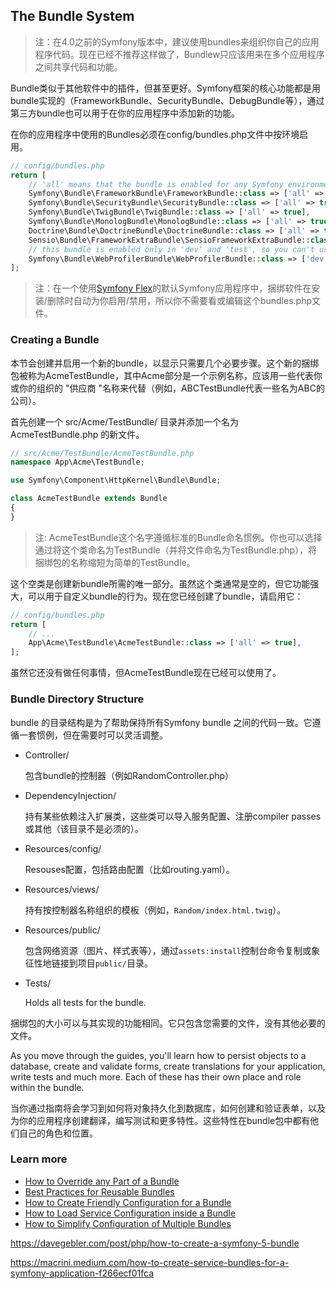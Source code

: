 ## The Bundle System

> 注：在4.0之前的Symfony版本中，建议使用bundles来组织你自己的应用程序代码。现在已经不推荐这样做了，Bundlew只应该用来在多个应用程序之间共享代码和功能。

Bundle类似于其他软件中的插件，但甚至更好。Symfony框架的核心功能都是用bundle实现的（FrameworkBundle、SecurityBundle、DebugBundle等），通过第三方bundle也可以用于在你的应用程序中添加新的功能。

在你的应用程序中使用的Bundles必须在config/bundles.php文件中按环境启用。

```php
// config/bundles.php
return [
    // 'all' means that the bundle is enabled for any Symfony environment
    Symfony\Bundle\FrameworkBundle\FrameworkBundle::class => ['all' => true],
    Symfony\Bundle\SecurityBundle\SecurityBundle::class => ['all' => true],
    Symfony\Bundle\TwigBundle\TwigBundle::class => ['all' => true],
    Symfony\Bundle\MonologBundle\MonologBundle::class => ['all' => true],
    Doctrine\Bundle\DoctrineBundle\DoctrineBundle::class => ['all' => true],
    Sensio\Bundle\FrameworkExtraBundle\SensioFrameworkExtraBundle::class => ['all' => true],
    // this bundle is enabled only in 'dev' and 'test', so you can't use it in 'prod'
    Symfony\Bundle\WebProfilerBundle\WebProfilerBundle::class => ['dev' => true, 'test' => true],
];
```

> 注：在一个使用[Symfony Flex](https://symfony.com/doc/current/setup.html#symfony-flex)的默认Symfony应用程序中，捆绑软件在安装/删除时自动为你启用/禁用，所以你不需要看或编辑这个bundles.php文件。



### Creating a Bundle

本节会创建并启用一个新的bundle，以显示只需要几个必要步骤。这个新的捆绑包被称为AcmeTestBundle，其中Acme部分是一个示例名称，应该用一些代表你或你的组织的 "供应商 "名称来代替（例如，ABCTestBundle代表一些名为ABC的公司）。

首先创建一个 src/Acme/TestBundle/ 目录并添加一个名为 AcmeTestBundle.php 的新文件。

```php
// src/Acme/TestBundle/AcmeTestBundle.php
namespace App\Acme\TestBundle;

use Symfony\Component\HttpKernel\Bundle\Bundle;

class AcmeTestBundle extends Bundle
{
}
```

>  注: AcmeTestBundle这个名字遵循标准的Bundle命名惯例。你也可以选择通过将这个类命名为TestBundle（并将文件命名为TestBundle.php），将捆绑包的名称缩短为简单的TestBundle。



这个空类是创建新bundle所需的唯一部分。虽然这个类通常是空的，但它功能强大，可以用于自定义bundle的行为。现在您已经创建了bundle，请启用它：

```php
// config/bundles.php
return [
    // ...
    App\Acme\TestBundle\AcmeTestBundle::class => ['all' => true],
];
```

虽然它还没有做任何事情，但AcmeTestBundle现在已经可以使用了。





### Bundle Directory Structure

bundle 的目录结构是为了帮助保持所有Symfony bundle 之间的代码一致。它遵循一套惯例，但在需要时可以灵活调整。

- Controller/

  包含bundle的控制器（例如RandomController.php）

- DependencyInjection/

  持有某些依赖注入扩展类，这些类可以导入服务配置、注册compiler passes或其他（该目录不是必须的）。

- Resources/config/

  Resouses配置，包括路由配置（比如routing.yaml）。

- Resources/views/

  持有按控制器名称组织的模板（例如，`Random/index.html.twig`）。

- Resources/public/

  包含网络资源（图片、样式表等），通过`assets:install`控制台命令复制或象征性地链接到项目`public/`目录。

- Tests/

  Holds all tests for the bundle.

捆绑包的大小可以与其实现的功能相同。它只包含您需要的文件，没有其他必要的文件。

As you move through the guides, you'll learn how to persist objects to a database, create and validate forms, create translations for your application, write tests and much more. Each of these has their own place and role within the bundle.

当你通过指南将会学习到如何将对象持久化到数据库，如何创建和验证表单，以及为你的应用程序创建翻译，编写测试和更多特性。这些特性在bundle包中都有他们自己的角色和位置。



### Learn more

- [How to Override any Part of a Bundle](https://symfony.com/doc/5.4/bundles/override.html)
- [Best Practices for Reusable Bundles](https://symfony.com/doc/5.4/bundles/best_practices.html)
- [How to Create Friendly Configuration for a Bundle](https://symfony.com/doc/5.4/bundles/configuration.html)
- [How to Load Service Configuration inside a Bundle](https://symfony.com/doc/5.4/bundles/extension.html)
- [How to Simplify Configuration of Multiple Bundles](https://symfony.com/doc/5.4/bundles/prepend_extension.html)





https://davegebler.com/post/php/how-to-create-a-symfony-5-bundle

https://macrini.medium.com/how-to-create-service-bundles-for-a-symfony-application-f266ecf01fca


